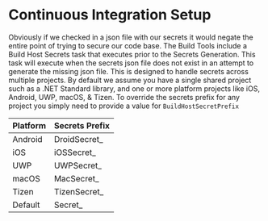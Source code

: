 # Continuous Integration Setup

Obviously if we checked in a json file with our secrets it would negate the entire point of trying to secure our code base. The Build Tools include a Build Host Secrets task that executes prior to the Secrets Generation. This task will execute when the secrets json file does not exist in an attempt to generate the missing json file. This is designed to handle secrets across multiple projects. By default we assume you have a single shared project such as a .NET Standard library, and one or more platform projects like iOS, Android, UWP, macOS, & Tizen. To override the secrets prefix for any project you simply need to provide a value for `BuildHostSecretPrefix`

| Platform | Secrets Prefix |
| -------- | -------------- |
| Android | DroidSecret_ |
| iOS | iOSSecret_ |
| UWP | UWPSecret_ |
| macOS | MacSecret_ |
| Tizen | TizenSecret_ |
| Default | Secret_ |